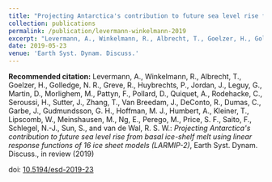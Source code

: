 ```yaml
---
title: "Projecting Antarctica's contribution to future sea level rise from basal ice-shelf melt using linear response functions of 16 ice sheet models (LARMIP-2)"
collection: publications
permalink: /publication/levermann-winkelmann-2019
excerpt: "Levermann, A., Winkelmann, R., Albrecht, T., Goelzer, H., Golledge, N. R., Greve, R., Huybrechts, P., Jordan, J., Leguy, G., Martin, D., Morlighem, M., Pattyn, F., Pollard, D., Quiquet, A., Rodehacke, C., Seroussi, H., Sutter, J., Zhang, T., Van Breedam, J., DeConto, R., Dumas, C., <b>Garbe, J.</b>, Gudmundsson, G. H., Hoffman, M. J., Humbert, A., Kleiner, T., Lipscomb, W., Meinshausen, M., Ng, E., Perego, M., Price, S. F., Saito, F., Schlegel, N.-J., Sun, S., and van de Wal, R. S. W.: <i>Projecting Antarctica's contribution to future sea level rise from basal ice-shelf melt using linear response functions of 16 ice sheet models (LARMIP-2)</i>, Earth Syst. Dynam. Discuss., in review (2019)"
date: 2019-05-23
venue: 'Earth Syst. Dynam. Discuss.'
---
```


<b>Recommended citation:</b> Levermann, A., Winkelmann, R., Albrecht, T., Goelzer, H., Golledge, N. R., Greve, R., Huybrechts, P., Jordan, J., Leguy, G., Martin, D., Morlighem, M., Pattyn, F., Pollard, D., Quiquet, A., Rodehacke, C., Seroussi, H., Sutter, J., Zhang, T., Van Breedam, J., DeConto, R., Dumas, C., Garbe, J., Gudmundsson, G. H., Hoffman, M. J., Humbert, A., Kleiner, T., Lipscomb, W., Meinshausen, M., Ng, E., Perego, M., Price, S. F., Saito, F., Schlegel, N.-J., Sun, S., and van de Wal, R. S. W.: <i>Projecting Antarctica's contribution to future sea level rise from basal ice-shelf melt using linear response functions of 16 ice sheet models (LARMIP-2)</i>, Earth Syst. Dynam. Discuss., in review (2019)

doi: [10.5194/esd-2019-23](https://doi.org/10.5194/esd-2019-23 "https://doi.org/10.5194/esd-2019-23")

<!-- ## Abstract
The sea level contribution of the Antarctic ice sheet constitutes a large uncertainty in future sea level projections. Here we apply a linear response theory approach to 16 state-of-the-art ice sheet models to estimate the Antarctic ice sheet contribution from basal ice shelf melting within the 21st century. The purpose of this computation is to estimate the uncertainty that arises from large uncertainty in the external forcing that future warming may exert onto the ice sheet. While ice shelf melting is considered to be a major if not the largest perturbation of the ice sheet's flow into the ocean, the approach is neglecting a number of processes such as surface mass balance related contributions and mechanisms. In assuming linear response theory, we are able to capture complex temporal responses of the ice sheets, but we neglect any dampening or self-amplifying processes. This is particularly relevant in situations where an instability is dominating the ice loss. Results obtained here are thus relevant in particular wherever the ice loss is dominated by the forcing as opposed to an internal instability, for example in strong warming scenarios. In order to allow for comparison the methodology was chosen to be exactly the same as in an earlier study (Levermann et al., 2014), but with 16 instead of 5 ice sheet models. We include uncertainty in the atmospheric warming response to carbon emissions (full range of CMIP-5 climate model sensitivities), uncertainty in the oceanic transport to the Southern Ocean (obtained from the time-delayed and scaled oceanic subsurface warming in CMIP-5 models in relation to the global mean surface warming) and the observed range of responses of basal ice shelf melting to oceanic warming outside the ice shelf cavity. This uncertainty in basal ice shelf melting is then convoluted with the linear response functions of each of the 16 ice sheet models to obtain the ice flow response to the individual global warming path. The model median for the observational period from 1992 to 2017 is 9.6 mm with a likely range between 5.2 mm and 20.3 mm compared to the observed sea-level contribution from Antarctica of 7.4 mm with a standard deviation of 3.7 mm (Shepherd et al., 2018). For the so-called business-as-usual warming path, RCP-8.5, we obtain a median contribution of the Antarctic ice sheet to global mean sea-level rise within the 21st century of 17 cm with a likely range (66-percentile around the mean) between 9 cm and 36 cm and a very likely range (90-percentile around the mean) between 6 cm and 59 cm. For the RCP-2.6 warming path which will keep the global mean temperature below two degrees of global warming and is thus consistent with the Paris Climate Agreement yields a median of 13 cm of global mean sea-level contribution. The likely range for the RCP-2.6 scenario is between 7 cm and 25 cm and the very likely range is between 5 cm and 39 cm. The structural uncertainties in the method do not allow an interpretation of any higher uncertainty percentiles. We provide projections for the five Antarctic regions and for each model and each scenario, separately. The rate of sea level contribution is highest under the RCP-8.5 scenario. The maximum within the 21st century of the median value is 4 cm per decade with a likely range between 2 cm/dec and 8 cm/dec and a very likely range between 1 cm/dec and 13 cm/dec. -->